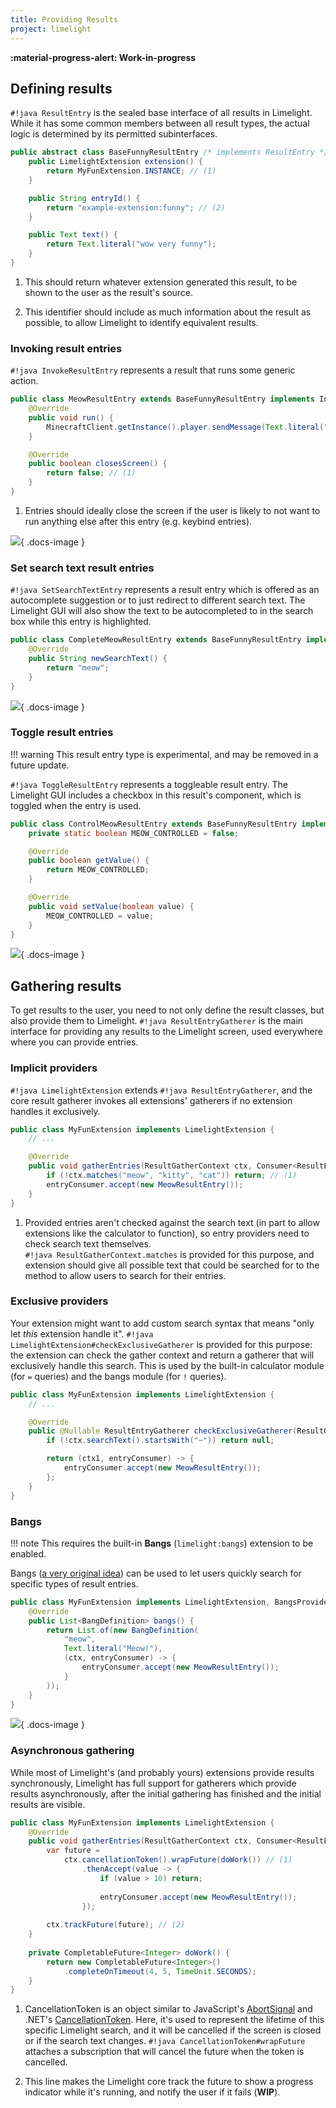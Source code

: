 ```yaml
---
title: Providing Results
project: limelight
---
```


**:material-progress-alert: Work-in-progress**

## Defining results
`#!java ResultEntry` is the sealed base interface of all results in Limelight. While it has some common
members between all result types, the actual logic is determined by its permitted subinterfaces.

```java
public abstract class BaseFunnyResultEntry /* implements ResultEntry */ {
    public LimelightExtension extension() {
        return MyFunExtension.INSTANCE; // (1)
    }

    public String entryId() {
        return "example-extension:funny"; // (2)
    }

    public Text text() {
        return Text.literal("wow very funny");
    }
}
```

1. This should return whatever extension generated this result, to be shown to the user as the
result's source.

2. This identifier should include as much information about the result as possible, to allow Limelight
to identify equivalent results.

### Invoking result entries
`#!java InvokeResultEntry` represents a result that runs some generic action.

```java
public class MeowResultEntry extends BaseFunnyResultEntry implements InvokeResultEntry {
    @Override
    public void run() {
        MinecraftClient.getInstance().player.sendMessage(Text.literal("meow!"));
    }

    @Override
    public boolean closesScreen() {
        return false; // (1)
    }
}
```

1. Entries should ideally close the screen if the user is likely to not want to run anything else
after this entry (e.g. keybind entries).

![](../../assets/limelight/invoke_result_example.png){ .docs-image }

### Set search text result entries
`#!java SetSearchTextEntry` represents a result entry which is offered as an autocomplete suggestion or
to just redirect to different search text. The Limelight GUI will also show the text to be autocompleted to in the search box while this entry is highlighted.

```java
public class CompleteMeowResultEntry extends BaseFunnyResultEntry implements SetSearchTextEntry {
    @Override
    public String newSearchText() {
        return "meow";
    }
}
```

![](../../assets/limelight/autocomplete_result_example.png){ .docs-image }

### Toggle result entries

!!! warning
    This result entry type is experimental, and may be removed in a future update.

`#!java ToggleResultEntry` represents a toggleable result entry. The Limelight GUI includes a checkbox
in this result's component, which is toggled when the entry is used.

```java
public class ControlMeowResultEntry extends BaseFunnyResultEntry implements ToggleResultEntry {
    private static boolean MEOW_CONTROLLED = false;

    @Override
    public boolean getValue() {
        return MEOW_CONTROLLED;
    }

    @Override
    public void setValue(boolean value) {
        MEOW_CONTROLLED = value;
    }
}
```

![](../../assets/limelight/toggle_result_example.png){ .docs-image }


## Gathering results
To get results to the user, you need to not only define the result classes, but also provide them to
Limelight. `#!java ResultEntryGatherer` is the main interface for providing any results to the
Limelight screen, used everywhere where you can provide entries.

### Implicit providers
`#!java LimelightExtension` extends `#!java ResultEntryGatherer`, and the core result gatherer invokes
all extensions' gatherers if no extension handles it exclusively.

```java
public class MyFunExtension implements LimelightExtension {
    // ...

    @Override
    public void gatherEntries(ResultGatherContext ctx, Consumer<ResultEntry> entryConsumer) {
        if (!ctx.matches("meow", "kitty", "cat")) return; // (1)
        entryConsumer.accept(new MeowResultEntry());
    }
}
```

1. Provided entries aren't checked against the search text (in part to allow extensions like the
calculator to function), so entry providers need to check search text themselves.  
`#!java ResultGatherContext.matches` is provided for this purpose, and extension should give all
possible text that could be searched for to the method to allow users to search for their entries.

### Exclusive providers
Your extension might want to add custom search syntax that means "only let *this* extension handle it".
`#!java LimelightExtension#checkExclusiveGatherer` is provided for this purpose: the extension can check
the gather context and return a gatherer that will exclusively handle this search. This is used by the
built-in calculator module (for `=` queries) and the bangs module (for `!` queries).

```java
public class MyFunExtension implements LimelightExtension {
    // ...

    @Override
    public @Nullable ResultEntryGatherer checkExclusiveGatherer(ResultGatherContext ctx) {
        if (!ctx.searchText().startsWith("~")) return null;

        return (ctx1, entryConsumer) -> {
            entryConsumer.accept(new MeowResultEntry());
        };
    }
}
```

### Bangs

!!! note
    This requires the built-in **Bangs** (`limelight:bangs`) extension to be enabled.

Bangs ([a very original idea](https://duckduckgo.com/bangs)) can be used to let users quickly search
for specific types of result entries.

```java
public class MyFunExtension implements LimelightExtension, BangsProvider {
    @Override
    public List<BangDefinition> bangs() {
        return List.of(new BangDefinition(
            "meow",
            Text.literal("Meow!"),
            (ctx, entryConsumer) -> {
                entryConsumer.accept(new MeowResultEntry());
            }
        ));
    }
}
```

![](../../assets/limelight/bangs_example.png){ .docs-image }

### Asynchronous gathering
While most of Limelight's (and probably yours) extensions provide results synchronously, Limelight has
full support for gatherers which provide results asynchronously, after the initial gathering has
finished and the initial results are visible.

```java
public class MyFunExtension implements LimelightExtension {
    @Override
    public void gatherEntries(ResultGatherContext ctx, Consumer<ResultEntry> entryConsumer) {
        var future =
            ctx.cancellationToken().wrapFuture(doWork()) // (1)
                .thenAccept(value -> {
                    if (value > 10) return;
                    
                    entryConsumer.accept(new MeowResultEntry());
                });
        
        ctx.trackFuture(future); // (2)
    }
    
    private CompletableFuture<Integer> doWork() {
        return new CompletableFuture<Integer>()
            .completeOnTimeout(4, 5, TimeUnit.SECONDS);
    }
}
```

1. CancellationToken is an object similar to JavaScript's
[AbortSignal](https://developer.mozilla.org/en-US/docs/Web/API/AbortSignal) and .NET's 
[CancellationToken](https://learn.microsoft.com/en-us/dotnet/api/system.threading.cancellationtoken).
Here, it's used to represent the lifetime of this specific Limelight search, and it will be cancelled
if the screen is closed or if the search text changes. `#!java CancellationToken#wrapFuture` attaches
a subscription that will cancel the future when the token is cancelled.

2. This line makes the Limelight core track the future to show a progress indicator while it's
running, and notify the user if it fails (**WIP**).
